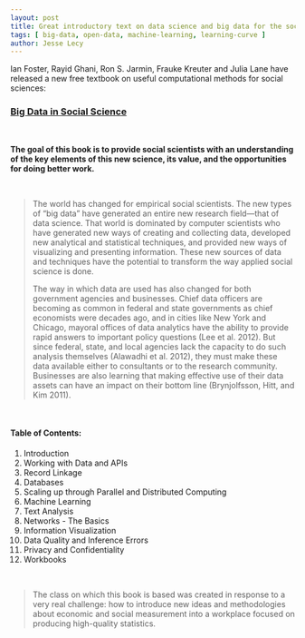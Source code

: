 ```yaml
---
layout: post
title: Great introductory text on data science and big data for the social science
tags: [ big-data, open-data, machine-learning, learning-curve ]
author: Jesse Lecy
---
```


Ian Foster, Rayid Ghani, Ron S. Jarmin, Frauke Kreuter and Julia Lane have released a new free textbook on useful computational methods for social sciences: 

### [Big Data in Social Science](https://coleridge-initiative.github.io/big-data-and-social-science/)  

<br>

**The goal of this book is to provide social scientists with an understanding of the key elements of this new science, its value, and the opportunities for doing better work.**

<br>

> The world has changed for empirical social scientists. The new types of “big data” have generated an entire new research field—that of data science. That world is dominated by computer scientists who have generated new ways of creating and collecting data, developed new analytical and statistical techniques, and provided new ways of visualizing and presenting information. These new sources of data and techniques have the potential to transform the way applied social science is done.
> 
> The way in which data are used has also changed for both government agencies and businesses. Chief data officers are becoming as common in federal and state governments as chief economists were decades ago, and in cities like New York and Chicago, mayoral offices of data analytics have the ability to provide rapid answers to important policy questions (Lee et al. 2012). But since federal, state, and local agencies lack the capacity to do such analysis themselves (Alawadhi et al. 2012), they must make these data available either to consultants or to the research community. Businesses are also learning that making effective use of their data assets can have an impact on their bottom line (Brynjolfsson, Hitt, and Kim 2011).

<br>

#### Table of Contents: 

1. Introduction 
2. Working with Data and APIs 
3. Record Linkage  
4. Databases  
5. Scaling up through Parallel and Distributed Computing  
6. Machine Learning 
7. Text Analysis  
8. Networks - The Basics 
9. Information Visualization 
10. Data Quality and Inference Errors 
11. Privacy and Confidentiality 
12. Workbooks  


<br>

> The class on which this book is based was created in response to a very real challenge: how to introduce new ideas and methodologies about economic and social measurement into a workplace focused on producing high-quality statistics.



<br>
<br>





